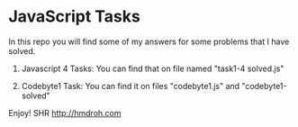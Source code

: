 # JavaScript Tasks



In this repo you will find some of my answers for some problems that I have solved.

1. Javascript 4 Tasks:
You can find that on file named "task1-4 solved.js"

2. Codebyte1 Task:
You can find it on files "codebyte1.js" and "codebyte1-solved"

Enjoy!
SHR
http://hmdroh.com